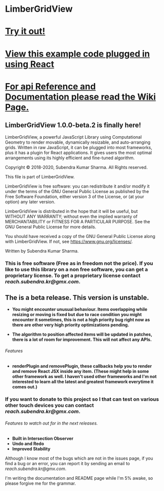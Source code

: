 # LimberGridView

# [Try it out!](https://sharma-subendra-kr.github.io/LimberGridView/)
# [View this example code plugged in using React](https://github.com/sharma-subendra-kr/limber-grid-view-github-page)
# [For api Reference and Documentation please read the Wiki Page.](https://github.com/sharma-subendra-kr/LimberGridView/wiki)

## LimberGridView 1.0.0-beta.2 is finally here!

LimberGridView, a powerful JavaScript Library using Computational Geometry to render movable, dynamically resizable, and auto-arranging grids. Written in raw JavaScript, it can be plugged into most frameworks, plus it has a plugin for React applications. It gives users the most optimal arrangements using its highly efficient and fine-tuned algorithm.

Copyright © 2018-2020, Subendra Kumar Sharma. All Rights reserved.

This file is part of LimberGridView.

LimberGridView is free software: you can redistribute it and/or modify
it under the terms of the GNU General Public License as published by
the Free Software Foundation, either version 3 of the License, or
(at your option) any later version.

LimberGridView is distributed in the hope that it will be useful,
but WITHOUT ANY WARRANTY; without even the implied warranty of
MERCHANTABILITY or FITNESS FOR A PARTICULAR PURPOSE.  See the
GNU General Public License for more details.

You should have received a copy of the GNU General Public License
along with LimberGridView.  If not, see <https://www.gnu.org/licenses/>.

Written by Subendra Kumar Sharma.

### This is free software (Free as in freedom not the price). If you like to use this library on a non free software, you can get a proprietary license. To get a proprietary license contact _reach.subendra.kr@gmx.com_.

## The is a beta release. This version is unstable.
* **You might encounter unusual behaviour. Items overlapping while resizing or moving is fixed but due to race condition you might encounter it sometimes, this is not a high priority bug right now as there are other very high priority optimizations pending.**

* **The algorithm to position affected items will be updated in patches, there is a lot of room for improvement. This will not affect any APIs.**

###### Features ######
* **renderPlugin and removePlugin, these callbacks help you to render and remove React JSX inside any item. (These might help in some other framework as well. I haven't used other frameworks and I'm not interested to learn all the latest and greatest framework everytime it comes out.)**

### If you want to donate to this project so I that can test on various other touch devices you can contact _reach.subendra.kr@gmx.com_.

###### Features to watch out for in the next releases. ######
* **Built in Intersection Observer**
* **Undo and Redo**
* **Improved Stability**

Although I know most of the bugs which are not in the issues page, if you find a bug or an error, you can report it by sending an email to _reach.subendra.kr@gmx.com_.

I'm writing the documentation and README page while I'm 5% awake, so please forgive me for the grammar.
